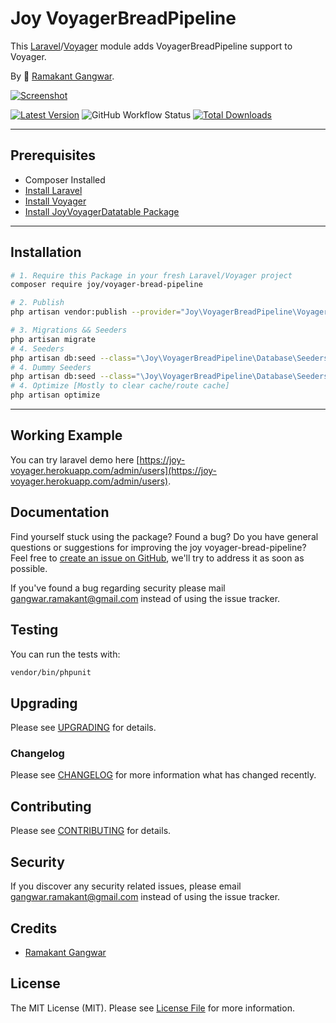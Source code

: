 # Joy VoyagerBreadPipeline

This [Laravel](https://laravel.com/)/[Voyager](https://voyager.devdojo.com/) module adds VoyagerBreadPipeline support to Voyager.

By 🐼 [Ramakant Gangwar](https://github.com/rxcod9).

[![Screenshot](https://raw.githubusercontent.com/rxcod9/joy-voyager-bread-pipeline/main/cover.jpg)](https://joy-voyager.herokuapp.com/)

[![Latest Version](https://img.shields.io/github/v/release/rxcod9/joy-voyager-bread-pipeline?style=flat-square)](https://github.com/rxcod9/joy-voyager-bread-pipeline/releases)
![GitHub Workflow Status](https://img.shields.io/github/workflow/status/rxcod9/joy-voyager-bread-pipeline/run-tests?label=tests)
[![Total Downloads](https://img.shields.io/packagist/dt/joy/voyager-bread-pipeline.svg?style=flat-square)](https://packagist.org/packages/joy/voyager-bread-pipeline)

---

## Prerequisites

*   Composer Installed
*   [Install Laravel](https://laravel.com/docs/installation)
*   [Install Voyager](https://github.com/the-control-group/voyager)
*   [Install JoyVoyagerDatatable Package](https://github.com/rxcod9/joy-voyager-datatable)

---

## Installation

```bash
# 1. Require this Package in your fresh Laravel/Voyager project
composer require joy/voyager-bread-pipeline

# 2. Publish
php artisan vendor:publish --provider="Joy\VoyagerBreadPipeline\VoyagerBreadPipelineServiceProvider" --force

# 3. Migrations && Seeders
php artisan migrate
# 4. Seeders
php artisan db:seed --class="\Joy\VoyagerBreadPipeline\Database\Seeders\VoyagerDatabaseSeeder" --force
# 4. Dummy Seeders
php artisan db:seed --class="\Joy\VoyagerBreadPipeline\Database\Seeders\VoyagerDummyDatabaseSeeder" --force
# 4. Optimize [Mostly to clear cache/route cache]
php artisan optimize
```

---


## Working Example

You can try laravel demo here [https://joy-voyager.herokuapp.com/admin/users](https://joy-voyager.herokuapp.com/admin/users).

## Documentation

Find yourself stuck using the package? Found a bug? Do you have general questions or suggestions for improving the joy voyager-bread-pipeline? Feel free to [create an issue on GitHub](https://github.com/rxcod9/joy-voyager-bread-pipeline/issues), we'll try to address it as soon as possible.

If you've found a bug regarding security please mail [gangwar.ramakant@gmail.com](mailto:gangwar.ramakant@gmail.com) instead of using the issue tracker.

## Testing

You can run the tests with:

```bash
vendor/bin/phpunit
```

## Upgrading

Please see [UPGRADING](UPGRADING.md) for details.

### Changelog

Please see [CHANGELOG](CHANGELOG.md) for more information what has changed recently.

## Contributing

Please see [CONTRIBUTING](CONTRIBUTING.md) for details.

## Security

If you discover any security related issues, please email [gangwar.ramakant@gmail.com](mailto:gangwar.ramakant@gmail.com) instead of using the issue tracker.

## Credits

- [Ramakant Gangwar](https://github.com/rxcod9)

## License

The MIT License (MIT). Please see [License File](LICENSE.md) for more information.
